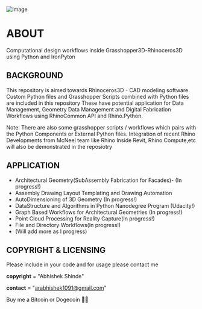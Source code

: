 ![image](https://drive.google.com/uc?export=view&id=1S5OdxS-TK-Ylx5xsAUYk4IqusQGLo-k2)

ABOUT
=====
Computational design workflows inside Grasshopper3D-Rhinoceros3D using Python and IronPyton


BACKGROUND
----------

This repository is aimed towards Rhinoceros3D  - CAD  modeling software.
Custom Python files and Grasshopper Scripts combined with Python files are included in this repository
These have potential application for Data Management, Geometry Data Management and Digital Fabrication Workflows using RhinoCommon API and Rhino.Python.

Note: There are also some grasshopper scripts / workflows which pairs with the Python Components or External Python files. 
Integration of recent Rhino Developments from McNeel team like Rhino Inside Revit, Rhino Compute,etc will also be demonstrated in the reposiotry


APPLICATION
------------

* Architectural Geometry(SubAssembly Fabrication for Facades)- (In progress!)
* Assembly Drawing Layout Templating and Drawing Automation
* AutoDimensioning of 3D Geometry (In progress!)
* DataStructure and Algorithms in Python Nanodegree Program (Udacity!)
* Graph Based Workflows for Architectural Geometries (In progress!)
* Point Cloud Processing for Reality Capture(In progress!)
* File and Directory Workflows(In progress!)
* (Will add more as I progress)


COPYRIGHT & LICENSING
---------------------

Please include in your code and for usage please contact me

__copyright__ = "Abhishek Shinde"

__contact__ = "arabhishek1091@gmail.com"

Buy me a Bitcoin or Dogecoin 🧘‍♂️ 
